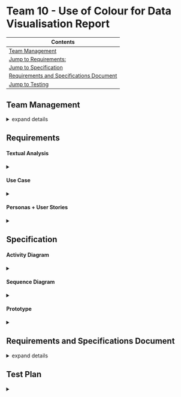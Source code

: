 # Team 10 - Use of Colour for Data Visualisation Report 
|Contents|
|--------|
|[Team Management](#team-management)|
|[Jump to Requirements:](#requirements)|
|[Jump to Specification](#specification)|
|[Requirements and Specifications Document](#requirements-and-specifications-document)
|[Jump to Testing](#test-plan)|




## Team Management 

<details><summary> expand details </summary>

#### Project Contributors 
- Zhening Zhu <br>
    - scyzz7@exmail.nottingham.ac.uk <br>
- Nita Krasniqi <br>
    - psynk8@nottingham.ac.uk <br>
- Jamie Vickers <br>
    - psyjv3@exmail.nottingham.ac.uk <br>
- Yizhan Huang <br>
    - scyyh11@exmail.nottingham.ac.uk <br>
- Hyanggi Lee <br>
    - psyhl8@exmail.nottingham.ac.uk <br>
- Wenfei Qi <br>
    - scywq1@exmail.nottingham.ac.uk <br>
- Luke Whitfield <br>
    - psylw1@exmail.nottingham.ac.uk

<br><br>


##### Trello - Kanban Board:



![trello QR](/Documents/trello_QR.png)

<br>

or use link: https://trello.com/b/BfxyxiJn

<br>



#### Meeting Minutes 



<details><summary>Wednesday 28th September 2022</summary>


### Location & Time: George Green Library Group Study Room C06 1pm


| Attendees | Attended |
|-----------|--------------|
| Hyanggi L | Y |
|Zhening Z | Y |
|Jamie V| N |
|Yizhan H| Y (on teams) |
| Nita K| Y|
|Wenfei Q| Y (on teams) |
|Luke W| Y |


### Agenda:

- Discuss team leadership roles 
- Discuss individual strengths and weaknesses/ programming skills 
- Review projects, create rough shortlist 

### Points Discussed:
- Nita chosen as team leader
- Hyanggi chosen as team admin 
- Luke chosen as git leader 

### Meeting Take-Aways/To-Dos:

|To-Do| Assigned To:|
|--------------------------------------|-------------------|
| complete admin form | Hyanggi |
| create form for ranking projects| Nita|
| complete form to rank favourite projects| Everyone|
| Update meeting minutes | Hyanggi |

</details>
<details><summary>Monday 3rd October 2022</summary>

### Location & Time: DLRC Group Study Room 3 2.30pm

| Attendees | Attended |
|-----------|--------------|
| Hyanggi L | Y |
|Zhening Z | Y |
|Jamie V| Y |
|Yizhan H| Y |
| Nita K| Y|
|Wenfei Q| Y|
|Luke W| Y |

### Agenda:
- Review results of form for ranking projects
- Create and agree on ranked shortlist 
- Re-review our skills in relation to project 

### Points Discussed:
- first choice, second choice .... for projects

### Meeting Take-Aways/To-Dos:

|To-Do| Assigned To:|
|--------------------------------------|-------------------|
| Register interest in project 04-10| Hyanggi |
| Register interest in project 05-10| Hyanggi|
| Register interest in project| Hyanggi|
| Get CVs ready for next meeting to peer review | Everyone|
| Update meeting minutes | Hyanggi |


</details>


<details><summary>Thursday 6th October 2022</summary>

### Location & Time: DLRC Group Study Room 2 9.30am

| Attendees | Attended |
|-----------|--------------|
| Hyanggi L | Y |
|Zhening Z | Y |
|Jamie V| Y |
|Yizhan H| Y |
| Nita K| Y |
|Wenfei Q| Y |
|Luke W| N |

### Agenda:
- Review projects assigned 
- Start writing EoI
- Pitch ideas and plans 
- Review each other's CV's

### Points Discussed:
- Skills related to 3 assigned projects
- start to upload CV draft in group teams
- start to plan for pitch/EOI - more details in next week lecture
### Meeting Take-Aways/To-Dos:

|To-Do| Assigned To:|
|--------------------------------------|-------------------|
| Complete with fill in the EOI form about interests/skills with bullet points for - Visual Field Test | Everyone |
| Complete with fill in the EOI form about interests/skills with bullet points for - use of colour for data | Everyone | 
| Complete with fill in the EOI form about interests/skills with bullet points for - Automata Simulation Kit | Everyone |
| start to upload CV draft to teams for next meeting | Everyone | 
| Textual Analysis and Use Case Diagram for Visual Field Test | Nita |
| Questions and Assumptions for client of Visual Field Test | Everyone |
| Textual Analysis and Use Case Diagram for use of colour for data | Nita|
| Questions and assumptions for client for use of colour for data | Everyone | 
| Textual Analysis and Use Case Diagram for Automata Simulation Kit| Nita|
| Questions and assumptions for client for Automata Simulation Kit| Everyone | 
| Update meeting minutes | Hyanggi |

</details>


<details><summary>Monday 10th October 2022</summary>

### Location & Time: DLRC Group Study Room 2 at 2pm

| Attendees | Attended |
|-----------|--------------|
| Hyanggi L | Y |
|Zhening Z | Y |
|Jamie V|  Y |
|Yizhan H|  Y |
| Nita K| Y |
|Wenfei Q| Y |
|Luke W| Y |

### Agenda:
- Discuss rough plan outline for each project
- Review EoIs
- Pitch plans 
- Final CV draft reviews
- Questions and Assumptions for clients

### Points Discussed:
- how to rewrite EOI after EOI preparation lecture
- pitch idea/plan for script
- Discuss rough plan 
- start to peer review for CV

### Meeting Take-Aways/To-Dos:

|To-Do| Assigned To:|
|--------------------------------------|-------------------|
| Review EOI and re-do(Finalize) | Everyone |
| Write Pitch script | Everyone |
| Peer Review CV| Everyone |
| fill in EoI for Use of Colour| Yizhan |
| fill in for EoI for automata | Jamie |
| help in all of them and KL2C too| Everyone |
| Update meeting minutes | Hyanggi |

</details>
<details><summary>Thursday 13rd October 2022</summary>

### Location & Time: DLRC Group Study Room 3 1:00pm

| Attendees | Attended |
|-----------|--------------|
| Hyanggi L | Y |
|Zhening Z | N (Covid) |
|Jamie V|  Y |
|Yizhan H|  Y |
| Nita K| Y |
|Wenfei Q| N |
|Luke W| Y |

### Agenda:
- Peer review CVs
- Pitch script & ppt plan
- Discuss when we finish pitch ppt & ppt
- evidence that we needs

### Points Discussed:
- Hyanggi -> make presentation for visual field test
- Jamie -> make presentation for Automata presentation
- Wenfei, Yizhan -> make presentation for use of Colour
- Hyanggi -> Upload reversi game demo video
- Jamie -> Upload Jamie example
- Nita, Yizhan, Zhening -> design examples (look in design paragraph of EOI)
- Nita -> Upload use of colour prototype
- Luke -> Databases and Interfaces
- Zhening -> WeChat example of work
- Upload other work experience (Photo/ demo videos)

### Meeting Take-Aways/To-Dos:

|To-Do| Assigned To:|
|--------------------------------------|-------------------|
| make presentation for pitch by Saturday(next meeting) | Everyone |
| make script for pitch by Saturday (next meeting) | Everyone |
| take record in next meeting | Everyone |
| upload resources that needs for ppt | Everyone |
| Update meeting minutes | Hyanggi |

</details>

<details><summary>Saturday 15th October 2022</summary>

### Location & Time: DLRC Group Study Room02 @ 3pm

| Attendees | Attended |
|-----------|--------------|
| Hyanggi L | Y (on teams) |
|Zhening Z | Y |
|Jamie V|  Y |
|Yizhan H|  Y |
| Nita K| Y |
|Wenfei Q| Y |
|Luke W| Y |

### Agenda:
- Filming Pitch Video

### Points Discussed:
- n\a

### Meeting Take-Aways/To-Dos:

|To-Do| Assigned To:|
|--------------------------------------|-------------------|
| Upload Powerpoint Materials | Zhening , Yizhan, Luke |
| Upload video materials from todays meeting | Wenfei| 
| Upload demo video for Reversi game| Hyanggi |
| Upload video speaking about own experience | Jamie , Luke , Zhening |
| Update meeting minutes | Hyanggi |


</details>

<details><summary>Monday 17th October 2022</summary>

### Location & Time: Groundfloor in cs building 3 2:30pm

| Attendees | Attended |
|-----------|--------------|
| Hyanggi L | Y |
|Zhening Z | Y |
|Jamie V|  Y |
|Yizhan H|  Y |
| Nita K| Y |
|Wenfei Q| Y |
|Luke W| Y |

### Agenda:
- Peer review CVs
- finalize for the pitch video

### Points Discussed:
- Nita, Zhening, Luke, Jamie needs to upload video
- Hyanggi needs to upload retake for reversi game demo video
- Questions we have for clients to ask in meeting

### Meeting Take-Aways/To-Dos:

|To-Do| Assigned To:|
|--------------------------------------|-------------------|
| retake video for finalize pitch video | (everyone) |
| Continue editing 3 pitch videos | Nita |
| Upload intro / outro videos | Luke |
| Upload team experience and leadership videos | Nita| 
| Continue to add questions for clients in the document | everyone |
| Update meeting minutes | Hyanggi |

</details>
<details><summary>Tuesday 18th October 2022</summary>

### Location & Time: Hub room in cs building 3 12:00pm

| Attendees | Attended |
|-----------|--------------|
| Hyanggi L | Y |
|Zhening Z | Y |
|Jamie V|  Y |
|Yizhan H|  Y |
| Nita K| Y |
|Wenfei Q| Y |
|Luke W| N |

### Agenda:
- finalize everything for pitch, Eol, CV
- finalize for the pitch video

### Points Discussed:
- Finalize for what should we need to edit more for the pitch

### Meeting Take-Aways/To-Dos:

|To-Do| Assigned To:|
|--------------------------------------|-------------------|
| Create additional background slides | Yizhan, Zhening |
| Make Final Pitch Video Edits | Nita |
| upload CV, pitch, EOI | Hyanggi(Team admin) |
| upload CV individually | Everyone |
| Update meeting minutes | Hyanggi |

</details>

<details><summary> Tuesday 25th October 2022</summary>

### Location and Time: Room A26 Business South Building @ 2pm 


| Attendees | Attended |
|-----------|--------------|
| Hyanggi L | Y |
|Zhening Z | Y |
|Jamie V|  Y |
|Yizhan H|  Y |
| Nita K| Y |
|Wenfei Q| Y |
|Luke W| Y |

### Agenda

- Q&A with clients


### Points Discussed:


- First, second and third choice for projects


### Meeting Take-Aways/To-Dos:


|To-Do| Assigned To:|
|--------------------------------------|-------------------|
| Submit order of preference | Hyanggi |
| Update meeting minutes | Hyanggi |


</details>

<details><summary> Tuesday 1st November 2022 </summary>

### Location and Time: Group Study Room 02 DLRC @ 10am


| Attendees | Attended |
|-----------|--------------|
| Hyanggi L | Y |
|Zhening Z | Y |
|Jamie V|  Y |
|Yizhan H|  Y |
| Nita K| Y |
|Wenfei Q| Y |
|Luke W| N |

### Agenda
- Prepare for the meeting with Supervisor

### Points Discussed:
- create an report for supervisor meeting
ex. Git Report, Trello Kanban board, list of skills of group, fill ethics form

### Meeting Take-Aways/To-Dos:


|To-Do| Assigned To:|
|--------------------------------------|-------------------|
| Create an GroupReport.md in gitlab | Nita |
| Create an Trello on the teams | Nita |
| Create an TeamManagement docs on teams | Nita |
| Fill in the PreliminaryEthics form and upload | Hyanggi |
| Update meeting minutes | Hyanggi |

</details>

<details><summary> Tuesday 1st November 2022 - With Supervisor</summary>

### Location and Time: CS Atrium @ 3pm

| Attendees | Attended |
|-----------|--------------|
| Hyanggi L | Y |
|Zhening Z | Y |
|Jamie V|  Y |
|Yizhan H|  Y |
| Nita K| Y |
|Wenfei Q| Y |
|Luke W| Y |

### Agenda
- discuss about project(Use Of Colour For Data Visualisation)

### Points Discussed:
- what to Prepare for the project
- detail instruction of the Project

### Meeting Take-Aways/To-Dos:


|To-Do| Assigned To:|
|--------------------------------------|-------------------|
| Prepare short presentation about every list of technologies for next meeting with supervisor | Everyone |
| Labelling Ideas for the project | Everyone |
| Textual Analysis + usecase diagram | Everyone |
| Sequence + Activity Diagram | Everyone |
| Prepare for the prototype | Everyone |
| Update meeting minutes | Hyanggi |


</details>

<details><summary> Thursday 3rd November 2022</summary>

### Location and Time: Dearing Building A30 @ 2pm-4pm

| Attendees | Attended |
|-----------|--------------|
| Hyanggi L | Y(on teams) |
|Zhening Z | Y |
|Jamie V|  Y |
|Yizhan H|  Y |
| Nita K| Y |
|Wenfei Q| Y |
|Luke W| N |

### Agenda
- technologies presentations 
- Q&A with each other 
- Decide which technologies are most suitable for our project 

### Points Discussed:
- most useful front-end technology
- most useful back-end technology 
- most useful web hosting technology 
- questions for supervisor 

### Meeting Take-Aways/To-Dos:


|To-Do| Assigned To:|
|--------------------------------------|-------------------|
| Email project supervisor questions | Zhening |
| Integrate all individual powerpoints into one, ready for Tuesday Meeting | Everyone |
| Update meeting minutes | Nita |

</details>

<details><summary>Tuesday 8th November 2022 - With Supervisor</summary>

### Location and Time : ... @ 2pm

| Attendees | Attended |
|-----------|--------------|
| Hyanggi L | N |
|Zhening Z | Y |
|Jamie V|  Y |
|Yizhan H|  Y |
| Nita K| Y(on teams) |
|Wenfei Q| Y |
|Luke W| Y |

### Agenda
- technologies presentations 
- Q&A with each other 
- talk about how the project is going for next step

### Points Discussed:
- presentation about technologies
- about middleware
- about backend
- about web hosting

### Meeting Take-Aways/To-Dos:


|To-Do| Assigned To:|
|--------------------------------------|-------------------|
| making textual analysis + user case + personas for this week | Everyone |
| builds our own "Hello world" web page | Everyone |
| update meeting minutes | Hyanggi |
| Fill the preliminary form and submit | Hyanggi |


</details>
<details><summary>Tuesday 15th November 2022 - With Supervisor</summary>

### Location and Time : CS Atrium @ 2pm

| Attendees | Attended |
|-----------|--------------|
| Hyanggi L | Y |
|Zhening Z | Y |
|Jamie V|  Y |
|Yizhan H|  Y |
| Nita K| Y |
|Wenfei Q| Y |
|Luke W| Y |

### Agenda
- Hello World website checking
- Q&A with each other 
- talk about how the project is going for next step

### Points Discussed:
- what should we have to do for next step
- Mern (includes all front-end libraries)
- Express.js (backend)
- Netlify
- Amazon AWS
- Google is not a good choice for web hosting the color annotator
- Vercel

### Meeting Take-Aways/To-Dos:


|To-Do| Assigned To:|
|--------------------------------------|-------------------|
| make another website with two buttons on it | Everyone |
| Choose a web host: Netlify, Amazon AWS, or Vercel (all 3 must be covered amongst the team) | Everyone |
| Choose a front-end framework: Vue.js, React.js,  a third front-end library is welcome (all must be covered amongst the team) | Everyone |

</details>

<details><summary> Thursday 17th November 2022</summary>

### Location and Time : CS Atrium @ 2pm

| Attendees | Attended |
|-----------|--------------|
| Hyanggi L | Y |
|Zhening Z | Y |
|Jamie V|  Y |
|Yizhan H|  Y |
| Nita K| Y |
|Wenfei Q| Y |
|Luke W| Y |

### Agenda
- discuss about the requirements (textual analysis, use case, persona, user stories, activity diagram, sequence diagram)
- discuss about the idea for persona + user stories

### Points Discussed:
- How to write persona + user stories
- Provide the idea together for persona

### Meeting Take-Aways/To-Dos:


|To-Do| Assigned To:|
|--------------------------------------|-------------------|
| Textual anaylsis + use case diagram (already done) | Nita |
| Do the persona + user stories | Everyone |

</details>

<details><summary> Tuesday 22nd November - with supervisor</summary>

### Location and Time : CS Atrium @ 2pm

| Attendees | Attended |
|-----------|--------------|
| Hyanggi L | N |
|Zhening Z | Y |
|Jamie V|  Y |
|Yizhan H|  Y |
| Nita K| Y |
|Wenfei Q| Y |
|Luke W| Y |

### Agenda
- review the task set by Bob, individually making a website that flicks through 5 images, using different front end and web services
- talk about the next documentation steps

### Points Discussed:
- what to improve on the websites we made
- the general uses of the colour annotation tools 

### Meeting Take-Aways/To-Dos:


|To-Do| Assigned To:|
|--------------------------------------|-------------------|
| Activity Diagram for tool 1| Nita |
| Activity Diagram for tool 2| Jamie | 
| Activity Diagram for tool 3 | Nita |
| Sequence Diagram | Zhening | 
| Individually create webiste that can navigate through all of the ohio database photos | Everyone |

</details>

<details><summary> Tuesday 29th November - with supervisor</summary>

### Location and Time : CS Atrium @ 2pm

| Attendees | Attended |
|-----------|--------------|
| Hyanggi L | Y |
|Zhening Z | Y |
|Jamie V|  Y |
|Yizhan H|  Y |
| Nita K| Y |
|Wenfei Q| Y |
|Luke W| Y |

### Agenda
- keep talking about the project for next documentation step

### Points Discussed:
- talk about the things that we need to improve on the websites for the next step
- the general uses of the colour annotation tools 

|To-Do| Assigned To:|
|--------------------------------------|-------------------|
| make website for everyone with add 6 questions to interface | Everyone |

</details>

<details><summary> Thursday 1st December</summary>

### Location and Time : CS Atrium @ 2pm

| Attendees | Attended |
|-----------|--------------|
| Hyanggi L | N |
|Zhening Z | Y |
|Jamie V|  Y |
|Yizhan H|  Y |
| Nita K| Y |
|Wenfei Q| Y |
|Luke W| Y |

### Agenda
- what style would we like to have on our website 
- what library we can use to help us 

### Points Discussed:
- we have got aws to work now 
- using MUI core

|To-Do| Assigned To:|
|--------------------------------------|-------------------|
| make website for everyone with add 6 questions to interface | Everyone |

</details>
<details><summary> Tuesday 6th December - with supervisor</summary>

### Location and Time : CS Atrium @ 2pm

| Attendees | Attended |
|-----------|--------------|
| Hyanggi L | N |
|Zhening Z | Y |
|Jamie V|  Y |
|Yizhan H|  Y |
| Nita K| Y |
|Wenfei Q| Y |
|Luke W| N |

### Agenda

- discuss remaining features to annotation tool 

### Points Discussed:

- who marks the interim report


|To-Do| Assigned To:|
|--------------------------------------|-------------------|
| Save annotation results, you can choose how: database, CSV, flat file + finishing touches to annotation tool | Everyone |
| Change background colour to webpage | Jamie + Nita |

</details>

<details><summary> Tuesday 6th December</summary>

### Location and Time : CS Atrium @ 4pm

| Attendees | Attended |
|-----------|--------------|
| Hyanggi L | N |
|Zhening Z | Y |
|Jamie V|  Y |
|Yizhan H|  Y |
| Nita K| Y |
|Wenfei Q| Y |
|Luke W| N |

### Agenda

- discuss interim report structure 

### Points Discussed:

- the structure we want is : project brief, requirements, research into technolgoies, group split, adim and reflection


|To-Do| Assigned To:|
|--------------------------------------|-------------------|
| Write own paragraph for group split | Everyone |
| Write section to project brief  | Zhening |
| Write section to requirements | Zhening |
| Write section to technologies | Jamie |
| Write section to admin | Nita |
| Write section to reflection | Nita 

</details>

<details><summary> Monday 12th December</summary>

### Location and Time : CS Atrium @ 2pm

| Attendees | Attended |
|-----------|--------------|
| Hyanggi L | N |
|Zhening Z | Y |
|Jamie V|  Y |
|Yizhan H|  Y |
| Nita K| Y |
|Wenfei Q| Y |
|Luke W| Y |

### Agenda

- discuss if meeting with supervisor tomrrow 
- merge git branches 
- finishing interim report 
- add 1 point to brief 
- add 1 point to technologies 

### Points Discussed:

- reviewing each other's paragraphs on the interim report 
- finishing the annotation tool before friday for supervisor 


|To-Do| Assigned To:|
|--------------------------------------|-------------------|
| Peer review | Everyone |
| Submit interim report| Hyanggi | 
| Merge branches on git | Luke | 


</details>


<details><summary> Tuesday 7th Feburary with supervisor 2023</summary>

### Location and Time: CS Atrium @ 10am 


| Attendees | Attended |
|-----------|--------------|
| Hyanggi L | Y |
|Zhening Z | Y |
|Jamie V|  N |
|Yizhan H|  Y |
| Nita K| Y |
|Wenfei Q| Y |
|Luke W| Y |

### Agenda

- discuss for meeting time with supervisor
- discuss about progress with prototype

### Points Discussed:

- helping with team members together for making prototype with next step
- working with group as a team


|To-Do| Assigned To:|
|--------------------------------------|-------------------|
| Try to get an annotation prototype working that can store results -completing the task from 6 Dec 2022| Everyone |


</details>

<details><summary> Friday 10th Feburary 2023</summary>

### Location and Time: CS building @ 10am 

| Attendees | Attended |
|-----------|--------------|
| Hyanggi L | N |
|Zhening Z | Y |
|Jamie V| N |
|Yizhan H|  Y |
| Nita K| Y |
|Wenfei Q| Y |
|Luke W| N |

### Agenda
- discuss for next step (development for second semester with teams /feedback)
- discuss for project

### Points Discussed:

- review the feedback about last term final report
- discuss about the tool for the project


|To-Do| Assigned To:|
|--------------------------------------|-------------------|
| annotate the tool | Everyone |

</details>

<details> <summary> Tuesday 14th February - with supervisor </summary>

### Location and Time: Atrium @ 10am 

| Attendees | Attended |
|-----------|--------------|
| Hyanggi L | N |
|Zhening Z | Y |
|Jamie V| Y |
|Yizhan H|  Y |
| Nita K| Y |
|Wenfei Q| Y |
|Luke W| Y |

### Agenda
- discuss group split 
- review progress on tools 

### Points Discussed:

- improvements to be made on each prototype 
- once everyone completes these final fixes then we can begin to work on one prototype
- will work from Zhening's prototpye 


|To-Do| Assigned To:|
|--------------------------------------|-------------------|
| update GUI to display results saved | Jamie |
| store results in databse  | Wenfei, Luke & Yizhan |
| add username to store results | Nita & Zhening |

</details>

<details> <summary> Friday 17th February </summary>

### Location and Time: CS Building @ 10am 

| Attendees | Attended |
|-----------|--------------|
| Hyanggi L | N |
|Zhening Z | Y |
|Jamie V| Y |
|Yizhan H|  Y |
| Nita K| N |
|Wenfei Q| Y |
|Luke W| Y |

### Agenda
- discuss group split 
- assign teams 

### Points Discussed:

- will work from Zhening's prototpye 


|To-Do| Assigned To:|
|--------------------------------------|-------------------|
| Set up annotations | Zhening |


</details>

<details> <summary> Tuesday 21st February - with supervisor </summary>

### Location and Time: Atrium @ 10am 

| Attendees | Attended |
|-----------|--------------|
| Hyanggi L | N |
|Zhening Z | Y |
|Jamie V| Y |
|Yizhan H|  Y |
| Nita K| N |
|Wenfei Q| Y |
|Luke W| Y |

### Agenda
- reviewing annotations 

### Points Discussed:

- Zhening completing the annotation training 
- next week Jamie will complete annotation training 

|To-Do| Assigned To:|
|--------------------------------------|-------------------|
| update annotations on your account to be the same as Zhening's | Everyone | 


</details>

<details> <summary> Friday 24th February </summary>

### Location and Time: CS Building @ 10am 

| Attendees | Attended |
|-----------|--------------|
| Hyanggi L | N |
|Zhening Z | Y |
|Jamie V| Y |
|Yizhan H|  Y |
| Nita K| Y |
|Wenfei Q| Y |
|Luke W| Y |

### Agenda
- discuss group split 
- approach to the two tools 
- interface of the tools 

### Points Discussed:

- team validation: Zhening, Wenfei, Luke, Sellena 
- team exploration: Jamie, Nita , Yizhan 

|To-Do| Assigned To:|
|--------------------------------------|-------------------|
| annotate 50 more images | Everyone |
</details>

<details><summary> Tuesday 28th February - with supervisor </summary>

### Location and Time: Atrium @ 10am 

| Attendees | Attended |
|-----------|--------------|
| Hyanggi L | N |
|Zhening Z | Y |
|Jamie V| Y |
|Yizhan H|  Y |
| Nita K| Y |
|Wenfei Q| Y |
|Luke W| Y |

### Agenda
- review annotations

### Points Discussed:

- Jamie completed annotation training 

|To-Do| Assigned To:|
|--------------------------------------|-------------------|
| update annotation results to the same as Jamie's | Everyone |
| show annotation results of 1 user  | Team Validation |
| show all annotated images | Team Exploration |
| Use “Update Button” if results are already there and are being updated, Automatic update if the user hits “next” | Zhening |
| Annotate 50 more images | Everyone | 



</details>

<details><summary> Friday 3rd March </summary>

### Location and Time: CS Building @ 10am 

| Attendees | Attended |
|-----------|--------------|
| Hyanggi L | N |
|Zhening Z | Y |
|Jamie V| Y |
|Yizhan H|  N |
| Nita K| Y |
|Wenfei Q| N |
|Luke W| N |

### Agenda
- split tasks between group 
- approach to tasks

### Points Discussed:

- does Bob want the exploration tool in the final prototype to display all annotated images or only validated ones? 

|To-Do| Assigned To:|
|--------------------------------------|-------------------|
| create the photo grid | Jamie |
| create drop down menu for filtering the images | Nita |
| style the exploration tool page | Yizhan|
| Complete the validation tool task | Zhening |
| set up github organisation | Luke | 



</details>


<details><summary> Tuesday 7th March - with supervisor </summary>

### Location and Time: CS Building @ 10am 

| Attendees | Attended |
|-----------|--------------|
| Hyanggi L | N |
|Zhening Z | Y |
|Jamie V| Y |
|Yizhan H|  Y |
| Nita K| Y |
|Wenfei Q| Y |
|Luke W| Y |

### Agenda

- discuss exploration orogress
- discuss validation progress 
- review annotations

### Points Discussed:

- sub team leader for validation is Zhening 
- sub team leader for exploration is Jamie 
- Nita has completed annotation training
- Luke will be the annotation trainee next week 

|To-Do| Assigned To:|
|--------------------------------------|-------------------|
| Choose which years to show of the images. Start date and end date | Exploration Team |
| User can choose whose images to display along with their annotations | Validiation Team |
| Update Q2: Replace “Data Visualization” with two new options: “Color Mapping” and “Depth Perception” | Zhening |
| For the previous annotations where “Data Visualization” is checked map that to “Color Mapping” | Everyone |
| Update your annotations 101-150 to correspond with Nita's | everyone | 
| annotate images 151-200 | everyone| 



</details>


<details><summary> Friday 10th March </summary>

### Location and Time: CS Building @ 10am 

| Attendees | Attended |
|-----------|--------------|
| Hyanggi L | N |
|Zhening Z | N |
|Jamie V| Y |
|Yizhan H|  Y |
| Nita K| Y |
|Wenfei Q| N |
|Luke W| N |

### Agenda

- approach to team exploration task, what needs to be done for it to be acheived 
- group split for team exploration 


### Points Discussed:

- only team exploration has met because Zhening has finished all of team validation's work 

|To-Do| Assigned To:|
|--------------------------------------|-------------------|
| make a slider to choose the years, start date and end date | Nita |
| get the values that the slider returns to be able to use in the code to filter  | Jamie |
| write code, if statement, to filter the correct years from the slider | Yizhan|

</details>



<details><summary> Tuesday 14th March - with supervisor </summary>

### Location and Time: CS Building @ 10am 

| Attendees | Attended |
|-----------|--------------|
| Hyanggi L | Y |
|Zhening Z | Y |
|Jamie V| Y |
|Yizhan H|  Y |
| Nita K| Y |
|Wenfei Q| Y |
|Luke W| N |

### Agenda

- review progress 
- Luke's training images 
- new tasks to be set 


### Points Discussed:

- layout of the validation tool 
- to have supervisor meetings in the CS Hub from now on  
- Wenfei will complete the training session next week

|To-Do| Assigned To:|
|--------------------------------------|-------------------|
| Make year labels more visible, Move slider away from edge of page, Use the annotated images as your dataset, User Option: image size, Make default image sizes the same as the original explorer tool | Team Exploration |
| Show empty set when a user is chosen that has not done any labeling/annotation, It should be possible to select two users and then show only the images that those two users annotated | Team Validation |


</details>



<details><summary> Wednesday 15th March </summary>

### Location and Time: CS The Hub @ 2pm 

| Attendees | Attended |
|-----------|--------------|
| Hyanggi L | N |
|Zhening Z | Y |
|Jamie V| Y |
|Yizhan H|  Y |
| Nita K| Y |
|Wenfei Q| Y |
|Luke W| Y |

### Agenda

- ideas on approaching this week's validation tool task 
- splitting the work for exploration tool  


### Points Discussed:

- Zhening and Jamie found a way to complete the validation tool, it is difficult 
- it is difficult to split the work for team validation


|To-Do| Assigned To:|
|--------------------------------------|-------------------|
| Complete Bob's set task for team validation | Zhening |
| Fix image sizing  | Jamie |
| Fix style of year slider | Nita | 
| Complete the css for exploration tool | Yizhan | 


</details>

<details><summary> Tuesday 21st March - with supervisor</summary>

### Location and Time : CS The Hub @ 10am

| Attendees | Attended |
|-----------|--------------|
| Hyanggi L | N |
|Zhening Z | Y |
|Jamie V|  Y |
|Yizhan H|  Y |
| Nita K| Y |
|Wenfei Q| Y |
|Luke W| N |

### Agenda
- review progress 
- Wenfei's image training 
- tasks to be set 

### Points Discussed:
- better styling is needed
- automatic detection of black and white images 


|To-Do| Assigned To:|
|--------------------------------------|-------------------|
| annotate 50 images | Yizhan |
| annotate 200 images | Wenfei, Zhening, Jamie, Nita |
| fix navigation button | annotation tool - Wenfei |
| Add a visual indicator next to each username showing how many images they have annotated, User option: Select one user and then show only the images that one user annotated, User option: Select two users and then show only the images that two users annotated | Team Validation - Zhening & Wenfei |
| Make user options and year labels more visible, Move slider away from edge of page, Use the annotated images as your dataset, Make default image sizes the same as the original explorer tool, The users options are all filter by question/answer | Team Exploration - Nita, Jamie, Yizhan |

</details>

<details><summary> Wednesday 22nd March </summary>

### Location and Time : CS Atrium @ 2pm

| Attendees | Attended |
|-----------|--------------|
| Hyanggi L | N |
|Zhening Z | Y |
|Jamie V|  Y |
|Yizhan H|  Y |
| Nita K| Y |
|Wenfei Q| Y |
|Luke W| N |

### Agenda
- group split 
- approaches to Bob's set task

### Points Discussed:
- how the images will be shown on the annotation tool for up to 1100 images 
- how we could do automatic black and white detection of images 
- how to add more filters for the exploration tool

|To-Do| Assigned To:|
|--------------------------------------|-------------------|
| css for exploration tool & changing the number of images per column filter to a slider | Yizhan |
| Add filter for black and white images, colour images and categorical/continuous images | Jamie |
| Add the remaining 4 filters | Nita  |
| Fix Bob's feedback for validation tooll | Wenfei & Zhening | 


</details>

<details><summary> Tuesday 28th March 2023 - with supervisor </summary>

### Location and Time: CS building @ 10am 

| Attendees | Attended |
|-----------|--------------|
| Hyanggi L | N |
|Zhening Z | Y |
|Jamie V| Y|
|Yizhan H|  Y |
| Nita K| Y |
|Wenfei Q| Y |
|Luke W| N |

### Agenda

- reviewing progress
- yizhan to complete training 

### Points Discussed:

- exploration tool progress ; user options more viewable, more filters added 
- home page added with user manual 
- potentially add a demo video to the home page 
- why some filters on exploration tool don't work 
- notes category in the validation tool 
- next supervisor meeting will be in May


|To-Do| Assigned To:|
|--------------------------------------|-------------------|
| fix the incorrect filtering on the exploration tool | team exploration |
| expand image when clicked | team exploration |
| when two users are chosen, indicate how many images in common they have annotated | team validation | 
| add visual indicator to show how many images have been annotated, contribution split to the annotations | team validation | 
| add icons for each annotation option and then visual indicators of which choice each user selected during the annotation | team validation | 
| support users in updating their annotations if/when they see inconcistencies | team validation |

</details>

<details><summary> Tuesday 28th March 2023 </summary>

### Location and Time: CS building @ 1.30pm 

| Attendees | Attended |
|-----------|--------------|
| Hyanggi L | N |
|Zhening Z | Y |
|Jamie V| Y|
|Yizhan H|  Y |
| Nita K| Y |
|Wenfei Q| Y |
|Luke W| N |

### Agenda

- group split for reports and demo videos 
- changing group admin
- talk about adding AND/OR buttons over Easter 
- talk about the num of colours filter, change to input text 
- group split for todays set supervisor tasks 
- new features we can add to the tools to impress Bob when we come back from Easter holiday eg. creating graphs at the exploration tool 
- notes category in the validation tool 

### Points Discussed:

- demo video after easter holiday 
- adding multi choice for filters on exploration 
- using a cookie instead of state to jump from the validation tool to annotation tool 



|To-Do| Assigned To:|
|--------------------------------------|-------------------|
| software manual | zhening, yizhan, wenfei  |
| group report | nita | 
| user manual | jamie, nita  |
| fix the incorrect filtering on the exploration tool - check people's annotation first | jamie |
| expand image when clicked | jamie | 
| multi choice for filters on exploration if you have time | Yizhan |
| indicate how many images in common for users | nita |
| initials and colour icons on validation tool | wenfei |
| icons for each question on validation tool | zhening | 
| pie chart for contributions | nita |
| annotate 200 more images | wenfei, yizhan, jamie , zhening, nita | 
| text input for how many colours on exploration tool filter | yizhan | 
| link to annotation tool from validation tool | zhening |
| notes section on validation - if you have time | zhening | 
| write individual paragraphs in group report | everyone | 

</details>

<details><summary> Tuesday 2nd May 2023 </summary>

### Location and Time: 9:30am @ CS Building

| Attendees | Attended |
|-----------|--------------|
| Hyanggi L | N |
|Zhening Z | Y |
|Jamie V| Y|
|Yizhan H|  Y |
| Nita K| Y |
|Wenfei Q| Y |
|Luke W| N |

### Agenda

- talk about deliverable video 
- talk about final report status 

### Points Discussed:

- group split for the video 
- Wenfei wants to swap doing the software manual with Jamie for the user manual instead 


|To-Do| Assigned To:|
|--------------------------------------|-------------------|
| context & requirements for video | Jamie, due thursday |
| future directions for project for video | Nita, due thursday  |
| exploration tool demo video | Jamie | 
| annotation tool demo video | Nita |
| Validation tool demo video | Yizhan | 
| Slides for demo video | Zhening | 
| Video editing | Zhening |
| Write project abstract | Nita |
| Make poster for live demo day | Zhening |
| draft introduction to demo video | Yizhan | 

</details>

<details><summary> Tuesday 2nd May 2023 - with supervisor </summary>

### Location and Time: 10am @ CS Building

| Attendees | Attended |
|-----------|--------------|
| Hyanggi L | N |
|Zhening Z | Y |
|Jamie V| Y|
|Yizhan H|  Y |
| Nita K| Y |
|Wenfei Q| Y |
|Luke W| N |

### Agenda


### Points Discussed:


|To-Do| Assigned To:|
|--------------------------------------|-------------------|
| |  |

</details>

</details>

## Requirements

#### Textual Analysis 

<details><summary> </summary>

![textual analysis](/Documents/textual_team10.png)

##### Questions and Assumptions
 
- Q1: Who is the user? 
<br><br>
- A1 relates to Q1: researchers, students, professors will be the target users of this web app 
- A2: the tools will be linked to eachother, so they can be used simultaneously 

</details>

#### Use Case 

<details><summary> </summary>

![use case](/Documents/usecase_team10.png)

The use case is brief as there is not any communication between users through the app, there is one user and the web app provides everything the user needs. We chose to build this diagram to help visualise what tools we would need to build and what the end goal of these tools uses are. We can now clearly see the 3 tools that will work together to acheive showing how use of colour has developed over time in data visualisation. 

##### Questions and Assumptions: 

- Q1: is there only 1 single goal all users would like to acheive? 
- Q2: is the annotation tool done byy the web app using colour recognition or manually by the user?
<br><br>
- A1: the tools will be linked to eachother, so they can be used simultaneously and they use eachothers data collected to perform
- A2 relates to Q1 : all users have the same goal and experience with the web app 
- A3 relates to Q2: the user manually annotates images using the tool we provide


</details>

#### Personas + User Stories

<details><summary> </summary>


| Persona | Photo | Name | Job Title | Demographics | Goals and Tasks | Environment | 
| ------ | ------ | ------ | ------ | ------ | ------ | ------ |
| Biology undergrad student who has general interest in use of colour | ![Isaac's image](/Documents/Isaac.jpg) | Isaac Jordan | Second Year Biology Student | - 20 years old<br> - Born in South East England, moved further north for university<br> - Studied Biology, Physics and History at A-Level with good grades in all three | Isaac is interested in discovering more about data visualisation and its evolution, especially since he wants to do well in his dissertation next year. He thinks understanding data visualisation in more depth will help him achieve this and allow him to represent concepts and key points in a clear and concise manner. He also finds the field intriguing simply due to its relevance and relationship with the sciences and other subjects that he enjoys the most. | Has lots of experience with interpreting and creating graphs and charts, but mostly by hand and not as much with technology. However, he is comfortable using technology for everyday things like social media and instant messaging. Might struggle with learning software unless it has a simplistic and intuitive UI. | 
| Elderly researcher Uncle Chan used to doing work manually not with computer | ![Chan's image](/Documents/Chan.jpg) | Uncle Chan | Researcher in data visualization | - 60 years old<br> - Born in England<br> - Not familiar with new technologies<br> - Get data visualization images from academic journals<br> | Uncle Chan is an elderly researcher whose research topics mainly focus on data visualization. One of his research work is to analyze characteristics of different kinds of data visualization images in various papers. He needs to get different data visualization images in papers first and annotate their characteristics. He wants a better way to annotate images instead of using pen and paper. He wants to sort different genre of images and colors been used among all annotated pictures | Used to use notebooks to do documentation and it's not easy to sort. Additionally, he had to repeatively writing same words when annotate same kinds of pictures. | 
| professor who is profficient with technology| ![Chris Bob's image](/Documents/Chris_Bob.png) | Chris Bob | one of the top 3 technology professor in university for 24 years |  - 55 years old<br> - Born in England<br> - Extremely familiar with technology, taught university students for 24 years, received good review(feedback about lecture) from students | Professor, Chris Bob is interested in get how the web application works(similar with technology), visualisation of web application. He always explore new things about technology for new web application development. He also finds his new explorements for his lecture to students. He enjoys with teaching students and he also finds his own skills to have good communication with students especially talk about technology section when students ask for it. | He showed really high quality in technology web application section. Eventhough he's fall down for multiple times but he successed his failure(trauma). However, still there's some that he needs to get up for the success but he's really trying to solve it. In his professor room, he always do hard working by himself that which lecture should be better to teach students and what kind of lecture styles that they will like it. | 
|University lecturer and resarcher, specalising in Data Anyalitics|![Bob's Image](/Documents/bob.png) |Lobert Raramee | University resarcher focusing on visual anayalatics and teaches modules on graphicsl data anyalsis | -Mid 30s <br> -Born in US bit has recently moved to UK <br> -Degree in both Physics and Computer Science <br> Very technical knowledge on data anyalsis | On top of his own resarch, Lobert has recently been trying to find new and useful tools to help his students with his data anyalsis module. He believes that the best possible thing would be some sort of tool to streamline the process of labelling and identifiying specific data in images. This technology will also help the storage and acessing of this data. | Lobert is very skilled with the current digital anyalsis tools as well as having an indepth knowledge information and graph theory. He has multiple published resarch articles on data anyalsis and is currently working on various visualisation projects. |   | 
| Information designer who attends data visualisation conferences | ![Weiss's image](/Documents/Weiss.jpg) | Weiss Jones | Top information designer in a global tech company | - 46 years old <br> - Lives and works in London <br> - Studied art and graphics <br> - Does research on data visulisation | Weiss Jones creates graphics for her company to make information accessible and transparent. She needs to get more inspiration and pay close attention to the development of data visualisation. Therefore, she wants some tools to explore and analyze images based on different properties. | Has been producing graphics, charts and maps for more than 20 years in the industry. Went from hand-drawn to fully digital creating procedure during the evolution of graphics, and gradually became a famous expert in this field. Was often invited to attend the visualisation conferences. | 
| Meteorologist Prof.Pearson| ![Pearson's image](/Documents/Pearson_Morris.jpg) |Pearson Morris| well known Meteorologist in his field, specialise in tornado | - 57 years old<br> - Live in America<br> -- Using satellite and radar images to study weather condition | Pearson Morris uses and creates graphics for his study to make it more clearly and easy for himself and other researchers to understand what's going on with the weather system. He needs to pay attention and use color precisely to make it accurate since every image has a deep inluence. Therefore, he wants a tool to analyze weather charts base on different weather condition. | Has been using graphic charts for more than 30 years, is skilled in reading and analyzing weather charts. Went from low quality and vague grahpic to full digital and high definition of graphics. Often publish charts on paper and meetings in fields. |
| Undergraduate Data Analytics Student at LSE  | ![persona photo](/Documents/Maya.png) | Maya Gomez | International First Year Student | - 18 years old <br> - Moved to UK for university<br> - has interest in economics and data analytics  | is very new to the subject and is not so sure of how interested they are in it. Wants to acheive good grades in the use of colour for data visualisation module. | Is skilled when it comes to technology including building graphs. Can pickup new software quite quickly as long as there is a manual or guidance. | 

#### User Stories:

##### Isacc Jordan - Biology Student


| Requirement | Acceptance Criteria | Priority | 
| ------------------ | -------------------- | ----- |
| As someone who mostly uses technology in the context of phones, I want the UI to be flat and intuitive so that I can understand how to use the tools quickly | The UI for each tool should be simplistic and avoid layers of menus where possible | 2 | 
| As a student, I want to have useful and relevant search filters for the exploration tool so that I can make comparisons and derive meaningful conclusions from the data | The exploration tool should support a wide range of useful filters and apply them accurately | 2 | 


##### Uncle Chan - Elderly Researcher


| Requirement | Acceptance Criteria | Priority | 
| ------------------ | -------------------- | ----- |
| As an elderly, I want the UI is easily understandable so that I can quickly get familiar with it | The UI should be user friendly and easy to getting start | 2 | 
| As an elderly, I might make mistakes when doing annotiation, I want to be able to change my previous annotations | The annotation can be edited at any time. | 2 | 
| As a researcher, I want a easy way to sort annotated images | The annotation and images can be easily sorted using keywords and displayed properly. | 1 | 

##### Prof.Pearson Morris - Meteorologist


| Requirement | Acceptance Criteria | Priority | 
| ------------------ | -------------------- | ----- |
| As a researcher, I want the UI to be easy and convenient to use, so that I can work in high efficiency. | The UI should be clear and not confusing, each with clear functions. | 1 | 
| As a well-known Meteorologist, I can't afford make mistakes, so the annotation should be able to save to local machine and the format should be wildly accepted. | I want my annotation can be changed at any time. | 2 | 

##### Prof.Chris Bob - Professor who is profficient with technology


| Requirement | Acceptance Criteria | Priority | 
| ------------------ | -------------------- | ----- |
| As a technology professor, I want the UI and web application to be successful project so that I can teach students more beneficially and they also can work efficiently. | I want my project result can be different but surely success to students.   | 1 | 
| As a researcher, I want to explore the UI and web application project more deeply with database visualisation(technology) so that I can prove and predict the result of the project(success). | The technology web application should be clearly successful result and not mix it(complicated). | 2 |

##### Weiss Jones - Information designer


| Requirement | Acceptance Criteria | Priority | 
| ------------------ | -------------------- | ----- |
| As an information designer, I want to search by tag or keyword in existing graphics so that I can come up with better ideas | The annotation should be precise, and the exploration tool should support searching | 2 | 
| As a researcher, I want to filter out different properties when browsing image database in data visualization so that I can look into the evolution and analyze | The exploration tool should support multiple filters and allow selection on time | 2 | 

##### User - Maya Gomez : 


| Requirement | Acceptance Criteria | Priority | 
| ------------------ | -------------------- | ----- |
| As a student , I want a user manual so that I can understand how to use the software and keep up with my course and can learn how to use the tools as quickly as possible | The web tools should have an explanation section on how they are used | 1 | 
| As an new to the subject student, I want the tools to have a simple interface so that I can focus on the content I am trying to learn rather than figuring out the web app | The web app should have a simplified to look to it so as to not scare the students and have them thinking its complicated. Clear and simple images can be used instead of long messy looking words, that they can clic on when using the tools  | 2 | 
| As a student taking the use of colour for data visulisation module, I want to be able to build an aesthetically pleasing graph from the data i collect through annotating so that I can submit it for my coursework and get a good grade| the tool that allows a user to explore the colour properties over time can be a graph option | 1 | 

<br>

##### User - Lobert Raramee

| Requirement | Acceptance Criteria | Priority | 
| ------------------ | -------------------- | ----- |
| As a resarcher, I want to be able to have tools that allow me to quickly and efficently anaylise large data sets that are I am working on. Furthermore, I want to be able to provide these tools to my studetns to aide them with their own work and resarch projects. | The web app should provide a simple to use and all the tools should be easy to understand to those who are less skilled in data anyalsis | 1 | 
| Since I am working on large datasets with many complicated tasks, I would like to have "one size fits all" tool so that I can use this app for possible projects. | While still be simple to use, the app should provide a finely detailed and large ammount of possible tools and labeling options, so as to get the most possible value towards it.  | 1 | 
| While writing papers, I would want to be able to include graphical representations of my anyalsis to provide an ease of understanding. | The app can create graphs, plotting the various aspects and labels of the data sets. | 2 |


<br>
We decided to use personas and user stories as part of our requirements gathering as it helped visualise a way in which different people, of different inent and technological ability would be able to utilise the web app. Although the app is made for 3 distinct tasks contributing to 1 end goal, it was essential for us to see how to incorparate different levels of skill to make a coherent interface suitable for all users. As use of colour is a niche topic, you might assume that people using the web app would not need much simplification added to it as these people would already be skilled in this topic, however there are not many tools that are like our web app for these people to use so it is something new. Furthermore, even those with wide knowledge on the subject, may not have technological logic and there are people who are new to the topic that we have to consider, so therefore personas and user stories allow us to take these viewpoints into account.

##### Questions and Assumptions:

- Q1: can this web app be used together with a university course module? 

</details>

## Specification

#### Activity Diagram 

<details><summary> </summary>

##### Tool 1:

![activity diagram tool 1](/Documents/activitydiagram-tool1.png)

##### Tool 2 (Verification):

![activity diagram tool 2](/Documents/activitydiagram-tool2.jpg)
</details>

#### Sequence Diagram 

<details><summary> </summary>

##### Tool 1 (Annotation):

![activity diagram tool 1](/Documents/sequencediagram-tool1.png)

##### Tool 2 (Verification):

![activity diagram tool 2](/Documents/sequencediagram-tool2.png)

##### Tool 3 (Exploration):

![activity diagram tool 3](/Documents/sequencediagram-tool3.png)

</details>


#### Prototype

<details><summary> </summary>

![prototype tool 1](/Documents/Prototype_tool1_wenfei.jpeg)

</details>

## Requirements and Specifications Document 

<details><summary> expand details </summary>

</details>


## Test Plan 

<details><summary> </summary>

|Test|Reason|Inputs|Expected Outcome|Pass/Fail|Notes|
|----|---------------|------|----------------|-------|------|
| | | | | | |

<details><summary>Code Fixes</summary>
 

| Test | Why it failed | What changed to make them pass |
| ------ | ------------ | ------ |
| | | |
</details>


</details>
